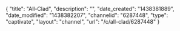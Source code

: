 {
    "title": "All-Clad",
    "description": "",
    "date_created": "1438381889",
    "date_modified": "1438382207",
    "channelid": "6287448",
    "type": "captivate",
    "layout": "channel",
    "url": "\/c\/all-clad\/6287448"
}